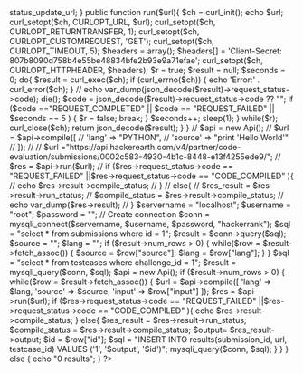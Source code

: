 <?php
    class Api{
        public const COMPILE_ENDPOINT = 'https://api.hackerearth.com/v4/partner/code-evaluation/submissions/';
        public const CLIENT_SECRET_KEY = '807b8090d758b4e55be48834bfe2b93e9a71efae';
        public function compile($data){
            $ch = curl_init();
            curl_setopt($ch, CURLOPT_URL, Api::COMPILE_ENDPOINT);
            curl_setopt($ch, CURLOPT_RETURNTRANSFER, 1);
            curl_setopt($ch, CURLOPT_POST, 1);
            curl_setopt($ch, CURLOPT_POSTFIELDS, json_encode($data));

            $headers = array();
            $headers[] = 'Cache-Control: no-cache';
            $headers[] = 'Client-Secret: 807b8090d758b4e55be48834bfe2b93e9a71efae';
            $headers[] = 'Content-Type: application/json';
            curl_setopt($ch, CURLOPT_HTTPHEADER, $headers);

            $result = curl_exec($ch);
            return json_decode($result)->status_update_url;
        }
    

        public function run($url){
            $ch = curl_init();
            echo $url;
            curl_setopt($ch, CURLOPT_URL, $url);
            curl_setopt($ch, CURLOPT_RETURNTRANSFER, 1);
            curl_setopt($ch, CURLOPT_CUSTOMREQUEST, 'GET');
            curl_setopt($ch, CURLOPT_TIMEOUT, 5);

            $headers = array();
            $headers[] = 'Client-Secret: 807b8090d758b4e55be48834bfe2b93e9a71efae';
            curl_setopt($ch, CURLOPT_HTTPHEADER, $headers);

            $r = true;
            $result = null;
            $seconds = 0;
            do{
                $result = curl_exec($ch);
                if (curl_errno($ch)) {
                    echo 'Error:' . curl_error($ch);
                }
                // echo var_dump(json_decode($result)->request_status->code); die();
                $code = json_decode($result)->request_status->code ?? "";
                if ($code  =="REQUEST_COMPLETED" || $code == "REQUEST_FAILED" || $seconds == 5 ) {
                    $r = false;
                    break;
                }
                $seconds++;
                sleep(1);
            } while($r);
            curl_close($ch);
            return json_decode($result);
        }
    }

    // $api = new Api();
    // $url = $api->compile([
    //     'lang' => "PYTHON",
    //     'source' => "print 'Hello World'"
    // ]);
    // // $url ="https://api.hackerearth.com/v4/partner/code-evaluation/submissions/0002c583-4930-4b1c-8448-e13f4255ede9/";
    // $res = $api->run($url);
    // if ($res->request_status->code == "REQUEST_FAILED" ||$res->request_status->code == "CODE_COMPILED" ){
    //     echo $res->result->compile_status;
    // }
    // else{
    //     $res_result = $res->result->run_status;
    //     $compile_status = $res->result->compile_status;
    //     echo var_dump($res->result);
    // }

    
    $servername = "localhost";
    $username = "root";
    $password = "";

    // Create connection
    $conn = mysqli_connect($servername, $username, $password, "hackerrank");
    $sql = "select * from submissions where id = 1";
    $result = $conn->query($sql);
    $source = "";
    $lang = "";
    if ($result->num_rows > 0) {
        while($row = $result->fetch_assoc()) {
            $source = $row["source"];
            $lang = $row["lang"];
        }
    }
  
    $sql = "select * from testcases where challenge_id = 1";
    $result = mysqli_query($conn, $sql);
    $api = new Api();
    if ($result->num_rows > 0) {
        while($row = $result->fetch_assoc()) {
            $url = $api->compile([
                'lang' => $lang,
                'source' => $source,
                'input' =>  $row["input"]
            ]);
            $res = $api->run($url);
            if ($res->request_status->code == "REQUEST_FAILED" ||$res->request_status->code == "CODE_COMPILED" ){
                echo $res->result->compile_status;
            }
            else{
                $res_result = $res->result->run_status;
                $compile_status = $res->result->compile_status;
                $output= $res_result->output;
                $id = $row["id"];
                $sql = "INSERT INTO results(submission_id, url, testcase_id) VALUES ('1', '$output', '$id')";
                mysqli_query($conn, $sql);
            }
        }
    } else {
        echo "0 results";
    }
?>
